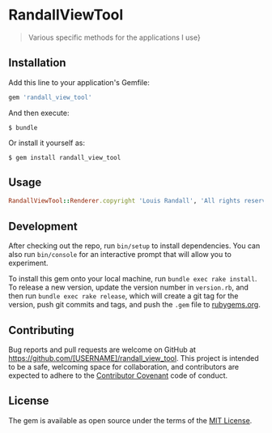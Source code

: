 # RandallViewTool

> Various specific methods for the applications I use}

## Installation

Add this line to your application's Gemfile:

```ruby
gem 'randall_view_tool'
```

And then execute:

    $ bundle

Or install it yourself as:

    $ gem install randall_view_tool

## Usage
```ruby
RandallViewTool::Renderer.copyright 'Louis Randall', 'All rights reserved'
```

## Development

After checking out the repo, run `bin/setup` to install dependencies. You can also run `bin/console` for an interactive prompt that will allow you to experiment.

To install this gem onto your local machine, run `bundle exec rake install`. To release a new version, update the version number in `version.rb`, and then run `bundle exec rake release`, which will create a git tag for the version, push git commits and tags, and push the `.gem` file to [rubygems.org](https://rubygems.org).

## Contributing

Bug reports and pull requests are welcome on GitHub at https://github.com/[USERNAME]/randall_view_tool. This project is intended to be a safe, welcoming space for collaboration, and contributors are expected to adhere to the [Contributor Covenant](http://contributor-covenant.org) code of conduct.


## License

The gem is available as open source under the terms of the [MIT License](http://opensource.org/licenses/MIT).

